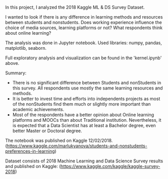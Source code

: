 In this project, I analyzed the 2018 Kaggle ML & DS Survey Dataset. 

I wanted to look if there is any difference in learning methods and resources between students and nonstudents. Does working experience influence the choice of media sources, learning platforms or not? What respondents think about online learning?

The analysis was done in Jupyter notebook. Used libraries: numpy, pandas, matplotlib, seaborn.

Full exploratory analysis and visualization can be found in the 'kernel.ipynb' above.

Summary:

- There is no significant difference between Students and nonStudents in this survey. All respondents use mostly the same learning resources and methods.
- It is better to invest time and efforts into independents projects as most of the nonStudents find them much or slightly more important than academic achievements.
- Most of the respondents have a better opinion about Online learning platforms and MOOCs than about Traditional institution.
Nevertheless, it is expected that a Data Scientist has at least a Bachelor degree, even better Master or Doctoral degree.

The notebook was published on Kaggle 12/02/2018. (https://www.kaggle.com/marlukyanova/students-and-nonstudents-preferences-in-learning)

Dataset consists of 2018 Machine Learning and Data Science Survey results and published on Kaggle: (https://www.kaggle.com/kaggle/kaggle-survey-2018)
